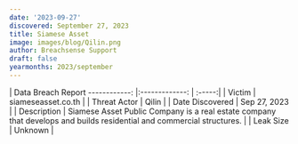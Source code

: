 ```yaml
---
date: '2023-09-27'
discovered: September 27, 2023
title: Siamese Asset
image: images/blog/Qilin.png
author: Breachsense Support
draft: false
yearmonths: 2023/september
---
```



| Data Breach Report
------------:     |:-------------:    | :-----:|
| Victim      | siameseasset.co.th      | 
| Threat Actor      | Qilin      | 
| Date Discovered      | Sep 27, 2023      | 
| Description      | Siamese Asset Public Company is a real estate company that develops and builds residential and commercial structures.      | 
| Leak Size      | Unknown      | 

